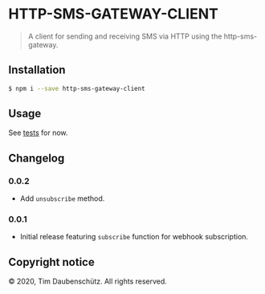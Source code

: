 # HTTP-SMS-GATEWAY-CLIENT

> A client for sending and receiving SMS via HTTP using the http-sms-gateway.

## Installation

```bash
$ npm i --save http-sms-gateway-client
```

## Usage

See [tests](./test) for now.

## Changelog

### 0.0.2

- Add `unsubscribe` method.

### 0.0.1

- Initial release featuring `subscribe` function for webhook subscription.

## Copyright notice

© 2020, Tim Daubenschütz. All rights reserved.
